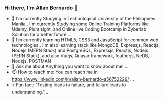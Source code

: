 ### Hi there, I'm Allan Bernardo 👋



- 🔭 I’m currently Studying in Technological University of the Philippines Manila.. I'm currently Studying some Online Training Platforms like Udemy, Pluralsight, and Online live Coding Bootcamp in Zyberlab Solution for a better future ...
- 🌱 I’m currently learning HTML5, CSS3 and JavaScript for common web technologies.. I'm also learning stack like MongoDB, Expressjs, Reactjs, Nodejs (MERN Stack) and PostgreSQL, Expressjs, Reactjs, Nodejs (PERN Stack), and also Vuejs, Quasar framework, featherjs, NeDB, Nodejs, POSTMAN
- 💬 Ask me about Anything you want to know about me! ...
- 📫 How to reach me: You can reach me in https://www.linkedin.com/in/allan-bernardo-a56752229/ ...
- ⚡ Fun fact: "Testing leads to failure, and failure leads to understanding."...

